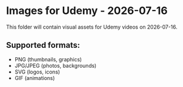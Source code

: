 # Images for Udemy - 2026-07-16

This folder will contain visual assets for Udemy videos on 2026-07-16.

## Supported formats:
- PNG (thumbnails, graphics)
- JPG/JPEG (photos, backgrounds)
- SVG (logos, icons)
- GIF (animations)
